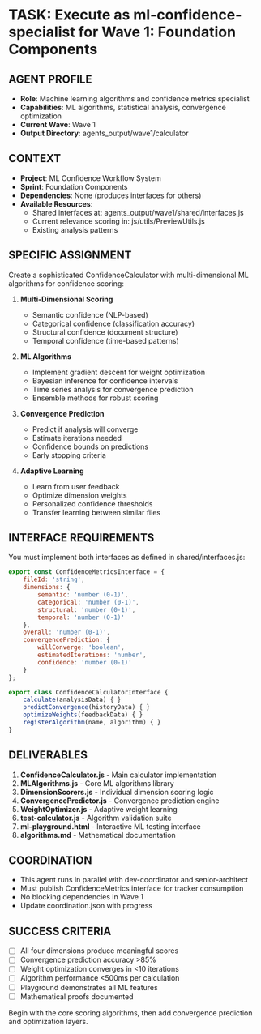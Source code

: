 # TASK: Execute as ml-confidence-specialist for Wave 1: Foundation Components

## AGENT PROFILE
- **Role**: Machine learning algorithms and confidence metrics specialist
- **Capabilities**: ML algorithms, statistical analysis, convergence optimization
- **Current Wave**: Wave 1
- **Output Directory**: agents_output/wave1/calculator

## CONTEXT
- **Project**: ML Confidence Workflow System  
- **Sprint**: Foundation Components
- **Dependencies**: None (produces interfaces for others)
- **Available Resources**:
  - Shared interfaces at: agents_output/wave1/shared/interfaces.js
  - Current relevance scoring in: js/utils/PreviewUtils.js
  - Existing analysis patterns

## SPECIFIC ASSIGNMENT

Create a sophisticated ConfidenceCalculator with multi-dimensional ML algorithms for confidence scoring:

1. **Multi-Dimensional Scoring**
   - Semantic confidence (NLP-based)
   - Categorical confidence (classification accuracy)
   - Structural confidence (document structure)
   - Temporal confidence (time-based patterns)

2. **ML Algorithms**
   - Implement gradient descent for weight optimization
   - Bayesian inference for confidence intervals
   - Time series analysis for convergence prediction
   - Ensemble methods for robust scoring

3. **Convergence Prediction**
   - Predict if analysis will converge
   - Estimate iterations needed
   - Confidence bounds on predictions
   - Early stopping criteria

4. **Adaptive Learning**
   - Learn from user feedback
   - Optimize dimension weights
   - Personalized confidence thresholds
   - Transfer learning between similar files

## INTERFACE REQUIREMENTS

You must implement both interfaces as defined in shared/interfaces.js:

```javascript
export const ConfidenceMetricsInterface = {
    fileId: 'string',
    dimensions: {
        semantic: 'number (0-1)',
        categorical: 'number (0-1)', 
        structural: 'number (0-1)',
        temporal: 'number (0-1)'
    },
    overall: 'number (0-1)',
    convergencePrediction: {
        willConverge: 'boolean',
        estimatedIterations: 'number',
        confidence: 'number (0-1)'
    }
};

export class ConfidenceCalculatorInterface {
    calculate(analysisData) { }
    predictConvergence(historyData) { }
    optimizeWeights(feedbackData) { }
    registerAlgorithm(name, algorithm) { }
}
```

## DELIVERABLES

1. **ConfidenceCalculator.js** - Main calculator implementation
2. **MLAlgorithms.js** - Core ML algorithms library
3. **DimensionScorers.js** - Individual dimension scoring logic
4. **ConvergencePredictor.js** - Convergence prediction engine
5. **WeightOptimizer.js** - Adaptive weight learning
6. **test-calculator.js** - Algorithm validation suite
7. **ml-playground.html** - Interactive ML testing interface
8. **algorithms.md** - Mathematical documentation

## COORDINATION

- This agent runs in parallel with dev-coordinator and senior-architect
- Must publish ConfidenceMetrics interface for tracker consumption
- No blocking dependencies in Wave 1
- Update coordination.json with progress

## SUCCESS CRITERIA

- [ ] All four dimensions produce meaningful scores
- [ ] Convergence prediction accuracy >85%
- [ ] Weight optimization converges in <10 iterations
- [ ] Algorithm performance <500ms per calculation
- [ ] Playground demonstrates all ML features
- [ ] Mathematical proofs documented

Begin with the core scoring algorithms, then add convergence prediction and optimization layers.